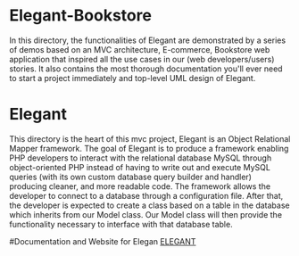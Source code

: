 # Elegant-Bookstore
In this directory, the functionalities of Elegant are demonstrated by a series of demos based on an MVC architecture, E-commerce, Bookstore web application that inspired all the use cases in our (web developers/users) stories. It also contains the most thorough documentation you'll ever need to start a project immediately and top-level UML design of Elegant.

# Elegant
This directory is the heart of this mvc project, Elegant is an Object Relational Mapper framework. The goal of  Elegant is to produce a framework enabling PHP developers to interact with the relational database MySQL through object-oriented PHP instead of having to write out and execute MySQL queries (with its own custom database query builder and handler) producing cleaner, and more readable code. The framework allows the developer to connect to a database through a configuration file. After that, the developer is expected to create a class based on a table in the database which inherits from our Model class. Our Model class will then provide the functionality necessary to interface with that database table.

#Documentation and Website for Elegan
<a href="http://elegant.cu.cc">ELEGANT</a>
